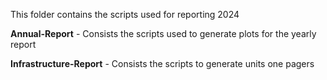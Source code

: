 This folder contains the scripts used for reporting 2024

**Annual-Report** - Consists the scripts used to generate plots for the yearly report

**Infrastructure-Report** - Consists the scripts to generate units one pagers
